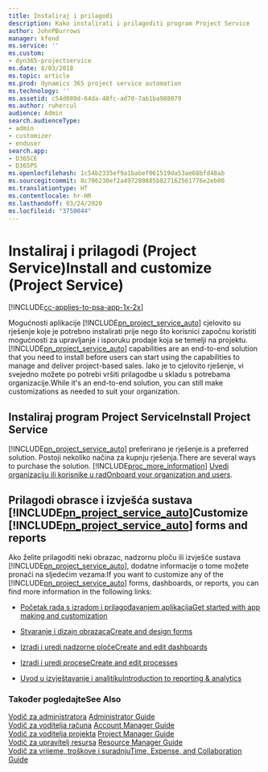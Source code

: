 ```yaml
---
title: Instaliraj i prilagodi
description: Kako instalirati i prilagoditi program Project Service
author: JohnPBurrows
manager: kfend
ms.service: ''
ms.custom:
- dyn365-projectservice
ms.date: 8/03/2018
ms.topic: article
ms.prod: dynamics 365 project service automation
ms.technology: ''
ms.assetid: c54d080d-64da-48fc-ad70-7ab1ba988079
ms.author: ruhercul
audience: Admin
search.audienceType:
- admin
- customizer
- enduser
search.app:
- D365CE
- D365PS
ms.openlocfilehash: 1c54b2335ef9a1babef061519da53ae68bfd48ab
ms.sourcegitcommit: 8c786230ef2a497280885b827162561776e2eb00
ms.translationtype: HT
ms.contentlocale: hr-HR
ms.lasthandoff: 03/24/2020
ms.locfileid: "3750044"
---
```

# <a name="install-and-customize-project-service"></a><span data-ttu-id="6877f-103">Instaliraj i prilagodi (Project Service)</span><span class="sxs-lookup"><span data-stu-id="6877f-103">Install and customize (Project Service)</span></span>

[!INCLUDE[cc-applies-to-psa-app-1x-2x](../includes/cc-applies-to-psa-app-1x-2x.md)]

<span data-ttu-id="6877f-104">Mogućnosti aplikacije [!INCLUDE[pn_project_service_auto](../includes/pn-project-service-auto.md)] cjelovito su rješenje koje je potrebno instalirati prije nego što korisnici započnu koristiti mogućnosti za upravljanje i isporuku prodaje koja se temelji na projektu.</span><span class="sxs-lookup"><span data-stu-id="6877f-104">[!INCLUDE[pn_project_service_auto](../includes/pn-project-service-auto.md)] capabilities are an end-to-end solution that you need to install before users can start using the capabilities to manage and deliver project-based sales.</span></span> <span data-ttu-id="6877f-105">Iako je to cjelovito rješenje, vi svejedno možete po potrebi vršiti prilagodbe u skladu s potrebama organizacije.</span><span class="sxs-lookup"><span data-stu-id="6877f-105">While it's an end-to-end solution, you can still make customizations as needed to suit your organization.</span></span>  
<!-- TODO: I expect to find the information on how to get and install this here. Please find that and add it here. Same for Project Service.--> 
  
## <a name="install-project-service"></a><span data-ttu-id="6877f-106">Instaliraj program Project Service</span><span class="sxs-lookup"><span data-stu-id="6877f-106">Install Project Service</span></span>  
 [!INCLUDE[pn_project_service_auto](../includes/pn-project-service-auto.md)] <span data-ttu-id="6877f-107">preferirano je rješenje.</span><span class="sxs-lookup"><span data-stu-id="6877f-107">is a preferred solution.</span></span> <span data-ttu-id="6877f-108">Postoji nekoliko načina za kupnju rješenja.</span><span class="sxs-lookup"><span data-stu-id="6877f-108">There are several ways to purchase the solution.</span></span> [!INCLUDE[proc_more_information](../includes/proc-more-information.md)] <span data-ttu-id="6877f-109">[Uvedi organizaciju ili korisnike u rad](../admin/onboard-your-organization-and-users-to-dynamics-365-online.md)</span><span class="sxs-lookup"><span data-stu-id="6877f-109">[Onboard your organization and users](../admin/onboard-your-organization-and-users-to-dynamics-365-online.md).</span></span>  
  
## <a name="customize-pn_project_service_auto-forms-and-reports"></a><span data-ttu-id="6877f-110">Prilagodi obrasce i izvješća sustava [!INCLUDE[pn_project_service_auto](../includes/pn-project-service-auto.md)]</span><span class="sxs-lookup"><span data-stu-id="6877f-110">Customize [!INCLUDE[pn_project_service_auto](../includes/pn-project-service-auto.md)] forms and reports</span></span>  
 <span data-ttu-id="6877f-111">Ako želite prilagoditi neki obrazac, nadzornu ploču ili izvješće sustava [!INCLUDE[pn_project_service_auto](../includes/pn-project-service-auto.md)], dodatne informacije o tome možete pronaći na sljedećim vezama:</span><span class="sxs-lookup"><span data-stu-id="6877f-111">If you want to customize any of the [!INCLUDE[pn_project_service_auto](../includes/pn-project-service-auto.md)] forms, dashboards, or reports, you can find more information in the following links:</span></span>  
  
- [<span data-ttu-id="6877f-112">Početak rada s izradom i prilagođavanjem aplikacija</span><span class="sxs-lookup"><span data-stu-id="6877f-112">Get started with app making and customization</span></span>](../customize/getting-started-customization.md)  
  
- [<span data-ttu-id="6877f-113">Stvaranje i dizajn obrazaca</span><span class="sxs-lookup"><span data-stu-id="6877f-113">Create and design forms</span></span>](../customize/create-design-forms.md)  
  
- [<span data-ttu-id="6877f-114">Izradi i uredi nadzorne ploče</span><span class="sxs-lookup"><span data-stu-id="6877f-114">Create and edit dashboards</span></span>](../customize/create-edit-dashboards.md)  
  
- [<span data-ttu-id="6877f-115">Izradi i uredi procese</span><span class="sxs-lookup"><span data-stu-id="6877f-115">Create and edit processes</span></span>](../customize/guide-staff-through-common-tasks-processes.md)  
  
- [<span data-ttu-id="6877f-116">Uvod u izvještavanje i analitiku</span><span class="sxs-lookup"><span data-stu-id="6877f-116">Introduction to reporting & analytics</span></span>](../analytics/reporting-analytics-with-dynamics-365.md)  
  
### <a name="see-also"></a><span data-ttu-id="6877f-117">Također pogledajte</span><span class="sxs-lookup"><span data-stu-id="6877f-117">See Also</span></span>  
 <span data-ttu-id="6877f-118">[Vodič za administratora](../project-service/admin-guide.md) </span><span class="sxs-lookup"><span data-stu-id="6877f-118">[Administrator Guide](../project-service/admin-guide.md) </span></span>  
 <span data-ttu-id="6877f-119">[Vodič za voditelja računa](../project-service/account-manager-guide.md) </span><span class="sxs-lookup"><span data-stu-id="6877f-119">[Account Manager Guide](../project-service/account-manager-guide.md) </span></span>  
 <span data-ttu-id="6877f-120">[Vodič za voditelja projekta](../project-service/project-manager-guide.md) </span><span class="sxs-lookup"><span data-stu-id="6877f-120">[Project Manager Guide](../project-service/project-manager-guide.md) </span></span>  
 <span data-ttu-id="6877f-121">[Vodič za upravitelj resursa](../project-service/resource-manager-guide.md) </span><span class="sxs-lookup"><span data-stu-id="6877f-121">[Resource Manager Guide](../project-service/resource-manager-guide.md) </span></span>  
 [<span data-ttu-id="6877f-122">Vodič za vrijeme, troškove i suradnju</span><span class="sxs-lookup"><span data-stu-id="6877f-122">Time, Expense, and Collaboration Guide</span></span>](../project-service/time-expense-collaboration-guide.md)
